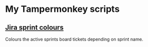 # My Tampermonkey scripts
## [Jira sprint colours](https://github.com/sim-o/tampermonkey-scripts/raw/master/Jira%20board%20sprint%20colours.user.js)
Colours the active sprints board tickets depending on sprint name.
